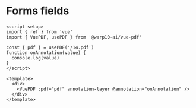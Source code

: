 # Forms fields

```vue
<script setup>
import { ref } from 'vue'
import { VuePDF, usePDF } from '@warp10-ai/vue-pdf'

const { pdf } = usePDF('/14.pdf')
function onAnnotation(value) {
  console.log(value)
}
</script>

<template>
  <div>
    <VuePDF :pdf="pdf" annotation-layer @annotation="onAnnotation" />
  </div>
</template>
```

<ClientOnly>
  <AnnoForms />
</ClientOnly>

